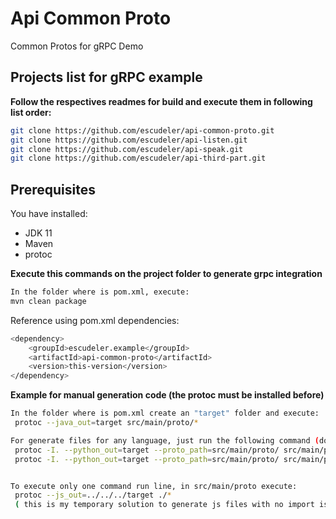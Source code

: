 # Api Common Proto
Common Protos for gRPC Demo

## Projects list for gRPC example
**Follow the respectives readmes for build and execute them in following list order:**
```sh
git clone https://github.com/escudeler/api-common-proto.git
git clone https://github.com/escudeler/api-listen.git
git clone https://github.com/escudeler/api-speak.git
git clone https://github.com/escudeler/api-third-part.git
```

## Prerequisites
You have installed:

 - JDK 11
 - Maven
 - protoc

**Execute this commands on the project folder to generate grpc integration**

```sh
In the folder where is pom.xml, execute:
mvn clean package
```

 Reference using pom.xml dependencies:

```sh
<dependency>
    <groupId>escudeler.example</groupId>
    <artifactId>api-common-proto</artifactId>
    <version>this-version</version>
</dependency>
```

**Example for manual generation code (the protoc must be installed before)**

```sh
In the folder where is pom.xml create an "target" folder and execute:
 protoc --java_out=target src/main/proto/*

For generate files for any language, just run the following command (doing the substitution in --'language'_out ):
 protoc -I. --python_out=target --proto_path=src/main/proto/ src/main/proto/SpeakService.proto
 protoc -I. --python_out=target --proto_path=src/main/proto/ src/main/proto/ThirdPartService.proto


To execute only one command run line, in src/main/proto execute:
 protoc --js_out=../../../target ./* 
 ( this is my temporary solution to generate js files with no import issues )
```
 
